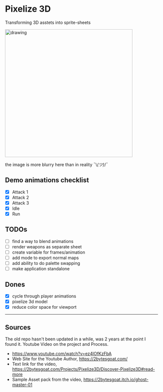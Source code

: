 # Pixelize 3D
Transforming 3D asstets into sprite-sheets

<img src="test.gif" alt="drawing" width="420"/>

the image is more blurry here than in reality ¯\\_(ツ)_/¯

## Demo animations checklist
- [x] Attack 1
- [x] Attack 2
- [x] Attack 3
- [x] Idle
- [x] Run

## TODOs
- [ ] find a way to blend animations
- [ ] render weapons as separate sheet
- [ ] create variable for frames/animation
- [ ] add mode to export normal maps
- [ ] add ability to do palette swapping
- [ ] make application standalone

## Dones
- [x] cycle through player animations
- [x] pixelize 3d model
- [x] reduce color space for viewport

---
## Sources

The old repo hasn't been updated in a while, was 2 years at the point I found it.
Youtube Video on the project and Process.
- https://www.youtube.com/watch?v=ez4lOfKzFbA
- Web Site for the Youtube Author, https://2bytesgoat.com/
- Text link for the video, https://2bytesgoat.com/Projects/Pixelize3D/Discover-Pixelize3D#read-more
- Sample Asset pack from the video, https://2bytesgoat.itch.io/ghost-master-01
